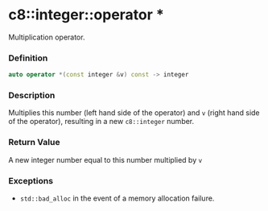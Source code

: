 # c8::integer::operator \* #

Multiplication operator.

### Definition ###

```cpp
auto operator *(const integer &v) const -> integer
```

### Description ###

Multiplies this number (left hand side of the operator) and `v` (right hand side of the operator), resulting in a new `c8::integer` number.

### Return Value ###

A new integer number equal to this number multiplied by `v`

### Exceptions ###

* `std::bad_alloc` in the event of a memory allocation failure.

